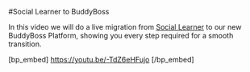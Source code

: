#Social Learner to BuddyBoss

In this video we will do a live migration from [Social Learner](https://www.buddyboss.com/product/social-learner-learndash/) to our new BuddyBoss Platform, showing you every step required for a smooth transition.

[bp_embed] https://youtu.be/-TdZ6eHFujo [/bp_embed]